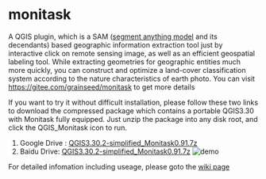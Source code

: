 # monitask
A QGIS plugin, which is a SAM ([segment anything model](https://github.com/facebookresearch/segment-anything) and its decendants) based geographic information extraction tool just by interactive click on remote sensing image, as well as an efficient geospatial labeling tool. While extracting geometries for geographic entities much more quickly, you can construct and optimize a land-cover classification system according to the nature characteristics of earth photo.
You can visit https://gitee.com/grainseed/monitask to get more details

If you want to try it without difficult installation, please follow these two links to download the compressed package which contains a portable QGIS3.30 with Monitask fully equipped. Just unzip the package into any disk root, and click the QGIS_Monitask icon to run.
1. Google Drive : [QGIS3.30.2-simplified_Monitask0.91.7z](https://drive.google.com/file/d/1o52WTYhLzT5zuSH8WLd2EusYyFFBvlyF/view?usp=sharing)
2. Baidu Drive: [QGIS3.30.2-simplified_Monitask0.91.7z](https://pan.baidu.com/s/177Y0KY0rqxATunR1CcFRmw?pwd=yiqc)
   ![demo](https://github.com/grainseed/monitask/assets/12957225/ce241cf3-f096-4ff2-b61d-c2bf3ec1121d)

For detailed infomation including useage, please goto the [wiki page](https://github.com/grainseed/monitask/wiki)
